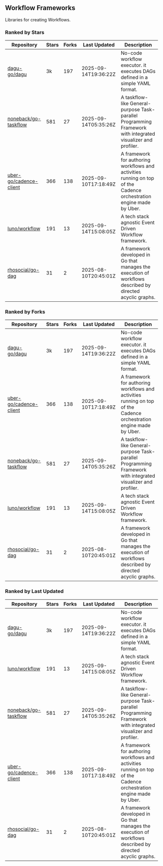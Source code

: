 ## Workflow Frameworks

Libraries for creating Workflows.

### Ranked by Stars

| Repository | Stars | Forks | Last Updated | Description | 
|------------|-------|-------|--------------|-------------|
| [dagu-go/dagu](https://github.com/dagu-go/dagu) | 3k | 197 | 2025-09-14T19:36:22Z |  No-code workflow executor. it executes DAGs defined in a simple YAML format. |
| [noneback/go-taskflow](https://github.com/noneback/go-taskflow) | 581 | 27 | 2025-09-14T05:35:26Z |  A taskflow-like General-purpose Task-parallel Programming Framework with integrated visualizer and profiler. |
| [uber-go/cadence-client](https://github.com/uber-go/cadence-client) | 366 | 138 | 2025-09-10T17:18:49Z |  A framework for authoring workflows and activities running on top of the Cadence orchestration engine made by Uber. |
| [luno/workflow](https://github.com/luno/workflow) | 191 | 13 | 2025-09-14T15:08:05Z |  A tech stack agnostic Event Driven Workflow framework. |
| [rhosocial/go-dag](https://github.com/rhosocial/go-dag) | 31 | 2 | 2025-08-10T20:45:01Z |  A framework developed in Go that manages the execution of workflows described by directed acyclic graphs. |

### Ranked by Forks

| Repository | Stars | Forks | Last Updated | Description | 
|------------|-------|-------|--------------|-------------|
| [dagu-go/dagu](https://github.com/dagu-go/dagu) | 3k | 197 | 2025-09-14T19:36:22Z |  No-code workflow executor. it executes DAGs defined in a simple YAML format. |
| [uber-go/cadence-client](https://github.com/uber-go/cadence-client) | 366 | 138 | 2025-09-10T17:18:49Z |  A framework for authoring workflows and activities running on top of the Cadence orchestration engine made by Uber. |
| [noneback/go-taskflow](https://github.com/noneback/go-taskflow) | 581 | 27 | 2025-09-14T05:35:26Z |  A taskflow-like General-purpose Task-parallel Programming Framework with integrated visualizer and profiler. |
| [luno/workflow](https://github.com/luno/workflow) | 191 | 13 | 2025-09-14T15:08:05Z |  A tech stack agnostic Event Driven Workflow framework. |
| [rhosocial/go-dag](https://github.com/rhosocial/go-dag) | 31 | 2 | 2025-08-10T20:45:01Z |  A framework developed in Go that manages the execution of workflows described by directed acyclic graphs. |

### Ranked by Last Updated

| Repository | Stars | Forks | Last Updated | Description | 
|------------|-------|-------|--------------|-------------|
| [dagu-go/dagu](https://github.com/dagu-go/dagu) | 3k | 197 | 2025-09-14T19:36:22Z |  No-code workflow executor. it executes DAGs defined in a simple YAML format. |
| [luno/workflow](https://github.com/luno/workflow) | 191 | 13 | 2025-09-14T15:08:05Z |  A tech stack agnostic Event Driven Workflow framework. |
| [noneback/go-taskflow](https://github.com/noneback/go-taskflow) | 581 | 27 | 2025-09-14T05:35:26Z |  A taskflow-like General-purpose Task-parallel Programming Framework with integrated visualizer and profiler. |
| [uber-go/cadence-client](https://github.com/uber-go/cadence-client) | 366 | 138 | 2025-09-10T17:18:49Z |  A framework for authoring workflows and activities running on top of the Cadence orchestration engine made by Uber. |
| [rhosocial/go-dag](https://github.com/rhosocial/go-dag) | 31 | 2 | 2025-08-10T20:45:01Z |  A framework developed in Go that manages the execution of workflows described by directed acyclic graphs. |

